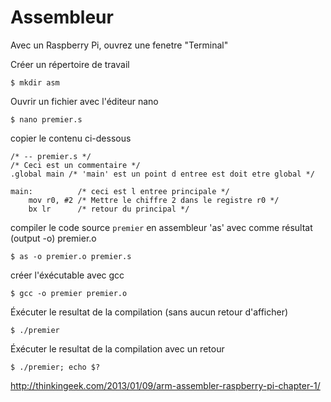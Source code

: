 # Assembleur

Avec un Raspberry Pi, ouvrez une fenetre "Terminal"

Créer un répertoire de travail
```
$ mkdir asm
```

Ouvrir un fichier avec l'éditeur nano
```
$ nano premier.s
```

copier le contenu ci-dessous
```
/* -- premier.s */
/* Ceci est un commentaire */
.global main /* 'main' est un point d entree est doit etre global */
 
main:          /* ceci est l entree principale */
    mov r0, #2 /* Mettre le chiffre 2 dans le registre r0 */
    bx lr      /* retour du principal */
```

compiler le code source `premier` en assembleur 'as' avec comme résultat (output -o) premier.o
```
$ as -o premier.o premier.s
```

créer l'éxécutable avec gcc
```
$ gcc -o premier premier.o
```

Éxécuter le resultat de la compilation (sans aucun retour d'afficher)
```
$ ./premier
```

Éxécuter le resultat de la compilation avec un retour
```
$ ./premier; echo $?
```


http://thinkingeek.com/2013/01/09/arm-assembler-raspberry-pi-chapter-1/

